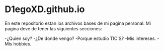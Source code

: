 # D1egoXD.github.io

En este repositorio estan los archivos bases de mi pagina personal. Mi pagina deve de tener las siguientes secciones: 

-¿Quien soy? 
-¿De donde vengo? 
-Porque estudio TIC'S? 
-Mis intereses.
-Mis hobbies.